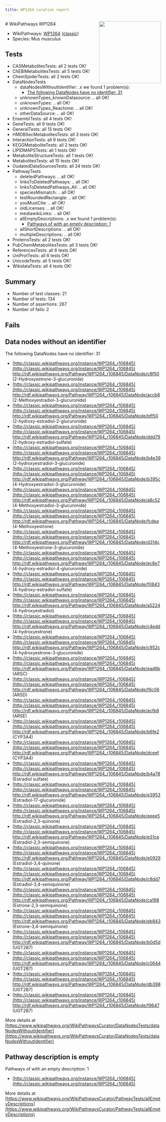```yaml
---
title: WP1264 curation report
---
```


<img style="float: right; width: 200px" src="https://upload.wikimedia.org/wikipedia/commons/thumb/8/83/Wplogo_with_text_500.png/640px-Wplogo_with_text_500.png" />
# WikiPathways WP1264

* WikiPathways: [WP1264](https://wikipathways.org/pathways/WP1264) ([classic](https://classic.wikipathways.org/instance/WP1264))
* Species: Mus musculus
## Tests
* CASMetabolitesTests: all 2 tests OK!
* ChEBIMetabolitesTests: all 5 tests OK!
* ChemSpiderTests: all 2 tests OK!
* DataNodesTests
    * dataNodesWithoutIdentifier: .x we found 1 problem(s):
        * [The following DataNodes have no identifier: 31](#8792c4cf)
    * unknownTypes_knownDatasource: .. all OK!
    * unknownTypes: .. all OK!
    * unknownTypes_Reactome: .. all OK!
    * otherDataSource: .. all OK!
* EnsemblTests: all 4 tests OK!
* GeneTests: all 9 tests OK!
* GeneralTests: all 15 tests OK!
* HMDBSecMetabolitesTests: all 3 tests OK!
* InteractionTests: all 9 tests OK!
* KEGGMetaboliteTests: all 2 tests OK!
* LIPIDMAPSTests: all 1 tests OK!
* MetaboliteStructureTests: all 1 tests OK!
* MetabolitesTests: all 15 tests OK!
* OudatedDataSourcesTests: all 24 tests OK!
* PathwayTests
    * deletedPathways: .. all OK!
    * linksToDeletedPathways: .. all OK!
    * linksToDeletedPathways_All: .. all OK!
    * speciesMismatch: .. all OK!
    * testRoundedRectangle: .. all OK!
    * youMustCite: .. all OK!
    * oldLicenses: .. all OK!
    * mediawikiLinks: .. all OK!
    * allEmptyDescriptions: .x we found 1 problem(s):
        * [Pathways of with an empty description: 1](#798a4967)
    * allShortDescriptions: .. all OK!
    * multipleDescriptions: .. all OK!
* ProteinsTests: all 2 tests OK!
* PubChemMetabolitesTests: all 3 tests OK!
* ReferencesTests: all 6 tests OK!
* UniProtTests: all 6 tests OK!
* UnicodeTests: all 5 tests OK!
* WikidataTests: all 4 tests OK!


## Summary

* Number of test classes: 21
* Number of tests: 134
* Number of assertions: 267
* Number of fails: 2

## Fails

<a name="8792c4cf" />

## Data nodes without an identifier

The following DataNodes have no identifier: 31

* [http://classic.wikipathways.org/instance/WP1264_r106845](http://classic.wikipathways.org/instance/WP1264_r106845) http://rdf.wikipathways.org/Pathway/WP1264_r106845/DataNode/c8f50 (2-Hydroxyestrone-3-glucuronide)
* [http://classic.wikipathways.org/instance/WP1264_r106845](http://classic.wikipathways.org/instance/WP1264_r106845) http://rdf.wikipathways.org/Pathway/WP1264_r106845/DataNode/accb8 (2-Methoxyestradiol-3-glucuronide)
* [http://classic.wikipathways.org/instance/WP1264_r106845](http://classic.wikipathways.org/instance/WP1264_r106845) http://rdf.wikipathways.org/Pathway/WP1264_r106845/DataNode/bff50 (2-hydroxy-estradiol-2-glucuronide)
* [http://classic.wikipathways.org/instance/WP1264_r106845](http://classic.wikipathways.org/instance/WP1264_r106845) http://rdf.wikipathways.org/Pathway/WP1264_r106845/DataNode/ddd79 (2-hydroxy-estradiol-sulfate)
* [http://classic.wikipathways.org/instance/WP1264_r106845](http://classic.wikipathways.org/instance/WP1264_r106845) http://rdf.wikipathways.org/Pathway/WP1264_r106845/DataNode/b4e39 (2-hydroxyestradiol-3-glucuronide)
* [http://classic.wikipathways.org/instance/WP1264_r106845](http://classic.wikipathways.org/instance/WP1264_r106845) http://rdf.wikipathways.org/Pathway/WP1264_r106845/DataNode/b395c (4-Hydroxyestradiol-3-glucuronide)
* [http://classic.wikipathways.org/instance/WP1264_r106845](http://classic.wikipathways.org/instance/WP1264_r106845) http://rdf.wikipathways.org/Pathway/WP1264_r106845/DataNode/a8c52 (4-Methoxyestradiol-3-glucuronide)
* [http://classic.wikipathways.org/instance/WP1264_r106845](http://classic.wikipathways.org/instance/WP1264_r106845) http://rdf.wikipathways.org/Pathway/WP1264_r106845/DataNode/fcdea (4-Methoxyestrone)
* [http://classic.wikipathways.org/instance/WP1264_r106845](http://classic.wikipathways.org/instance/WP1264_r106845) http://rdf.wikipathways.org/Pathway/WP1264_r106845/DataNode/d314c (4-Methoxyestrone-3-glucuronide)
* [http://classic.wikipathways.org/instance/WP1264_r106845](http://classic.wikipathways.org/instance/WP1264_r106845) http://rdf.wikipathways.org/Pathway/WP1264_r106845/DataNode/ec8e7 (4-hydroxy-estradiol-4-glucuronide)
* [http://classic.wikipathways.org/instance/WP1264_r106845](http://classic.wikipathways.org/instance/WP1264_r106845) http://rdf.wikipathways.org/Pathway/WP1264_r106845/DataNode/f0843 (4-hydroxy-estradiol-sulfate)
* [http://classic.wikipathways.org/instance/WP1264_r106845](http://classic.wikipathways.org/instance/WP1264_r106845) http://rdf.wikipathways.org/Pathway/WP1264_r106845/DataNode/a5224 (4-hydroxyestradiol)
* [http://classic.wikipathways.org/instance/WP1264_r106845](http://classic.wikipathways.org/instance/WP1264_r106845) http://rdf.wikipathways.org/Pathway/WP1264_r106845/DataNode/c4edd (4-hydroxyestrone)
* [http://classic.wikipathways.org/instance/WP1264_r106845](http://classic.wikipathways.org/instance/WP1264_r106845) http://rdf.wikipathways.org/Pathway/WP1264_r106845/DataNode/c952c (4-hydroxyestrone-3-glucuronide)
* [http://classic.wikipathways.org/instance/WP1264_r106845](http://classic.wikipathways.org/instance/WP1264_r106845) http://rdf.wikipathways.org/Pathway/WP1264_r106845/DataNode/ead6b (ARSC)
* [http://classic.wikipathways.org/instance/WP1264_r106845](http://classic.wikipathways.org/instance/WP1264_r106845) http://rdf.wikipathways.org/Pathway/WP1264_r106845/DataNode/f6c06 (ARSD)
* [http://classic.wikipathways.org/instance/WP1264_r106845](http://classic.wikipathways.org/instance/WP1264_r106845) http://rdf.wikipathways.org/Pathway/WP1264_r106845/DataNode/acfb8 (ARSE)
* [http://classic.wikipathways.org/instance/WP1264_r106845](http://classic.wikipathways.org/instance/WP1264_r106845) http://rdf.wikipathways.org/Pathway/WP1264_r106845/DataNode/b6fe2 (CYP3A4)
* [http://classic.wikipathways.org/instance/WP1264_r106845](http://classic.wikipathways.org/instance/WP1264_r106845) http://rdf.wikipathways.org/Pathway/WP1264_r106845/DataNode/dceef (CYP3A4)
* [http://classic.wikipathways.org/instance/WP1264_r106845](http://classic.wikipathways.org/instance/WP1264_r106845) http://rdf.wikipathways.org/Pathway/WP1264_r106845/DataNode/b4a78 (Estradiol sulfate)
* [http://classic.wikipathways.org/instance/WP1264_r106845](http://classic.wikipathways.org/instance/WP1264_r106845) http://rdf.wikipathways.org/Pathway/WP1264_r106845/DataNode/e3953 (Estradiol-17-glucuronide)
* [http://classic.wikipathways.org/instance/WP1264_r106845](http://classic.wikipathways.org/instance/WP1264_r106845) http://rdf.wikipathways.org/Pathway/WP1264_r106845/DataNode/eeee5 (Estradiol-2,3-quinone)
* [http://classic.wikipathways.org/instance/WP1264_r106845](http://classic.wikipathways.org/instance/WP1264_r106845) http://rdf.wikipathways.org/Pathway/WP1264_r106845/DataNode/e31ce (Estradiol-2,3-semiquinone)
* [http://classic.wikipathways.org/instance/WP1264_r106845](http://classic.wikipathways.org/instance/WP1264_r106845) http://rdf.wikipathways.org/Pathway/WP1264_r106845/DataNode/e0929 (Estradiol-3,4-quinone)
* [http://classic.wikipathways.org/instance/WP1264_r106845](http://classic.wikipathways.org/instance/WP1264_r106845) http://rdf.wikipathways.org/Pathway/WP1264_r106845/DataNode/c8dd7 (Estradiol-3,4-semiquinone)
* [http://classic.wikipathways.org/instance/WP1264_r106845](http://classic.wikipathways.org/instance/WP1264_r106845) http://rdf.wikipathways.org/Pathway/WP1264_r106845/DataNode/ca198 (Estrone-2,3-semiquinone)
* [http://classic.wikipathways.org/instance/WP1264_r106845](http://classic.wikipathways.org/instance/WP1264_r106845) http://rdf.wikipathways.org/Pathway/WP1264_r106845/DataNode/eb843 (Estrone-3,4-semiquinone)
* [http://classic.wikipathways.org/instance/WP1264_r106845](http://classic.wikipathways.org/instance/WP1264_r106845) http://rdf.wikipathways.org/Pathway/WP1264_r106845/DataNode/b0d5d (UGT2B7)
* [http://classic.wikipathways.org/instance/WP1264_r106845](http://classic.wikipathways.org/instance/WP1264_r106845) http://rdf.wikipathways.org/Pathway/WP1264_r106845/DataNode/c0644 (UGT2B7)
* [http://classic.wikipathways.org/instance/WP1264_r106845](http://classic.wikipathways.org/instance/WP1264_r106845) http://rdf.wikipathways.org/Pathway/WP1264_r106845/DataNode/db398 (UGT2B7)
* [http://classic.wikipathways.org/instance/WP1264_r106845](http://classic.wikipathways.org/instance/WP1264_r106845) http://rdf.wikipathways.org/Pathway/WP1264_r106845/DataNode/f9647 (UGT2B7)


More details at [https://www.wikipathways.org/WikiPathwaysCurator/DataNodesTests/dataNodesWithoutIdentifier](https://www.wikipathways.org/WikiPathwaysCurator/DataNodesTests/dataNodesWithoutIdentifier)

<a name="798a4967" />

## Pathway description is empty

Pathways of with an empty description: 1

* [http://classic.wikipathways.org/instance/WP1264_r106845](http://classic.wikipathways.org/instance/WP1264_r106845)

More details at [https://www.wikipathways.org/WikiPathwaysCurator/PathwayTests/allEmptyDescriptions](https://www.wikipathways.org/WikiPathwaysCurator/PathwayTests/allEmptyDescriptions)

